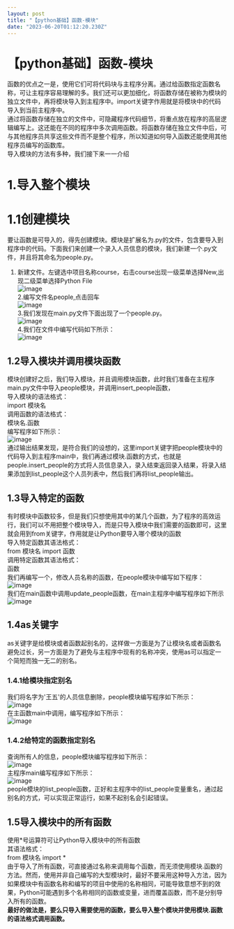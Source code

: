 ```yaml
---
layout: post
title: "【python基础】函数-模块"
date: "2023-06-20T01:12:20.230Z"
---
```

【python基础】函数-模块
===============

函数的优点之一是，使用它们可将代码块与主程序分离。通过给函数指定函数名称，可让主程序容易理解的多。我们还可以更加细化，将函数存储在被称为模块的独立文件中，再将模块导入到主程序中。import关键字作用就是将模块中的代码导入到当前主程序中。  
通过将函数存储在独立的文件中，可隐藏程序代码细节，将重点放在程序的高层逻辑编写上。这还能在不同的程序中多次调用函数。将函数存储在独立文件中后，可与其他程序员共享这些文件而不是整个程序，所以知道如何导入函数还能使用其他程序员编写的函数库。  
导入模块的方法有多种，我们接下来一一介绍

1.导入整个模块
========

1.1创建模块
=======

要让函数是可导入的，得先创建模块。模块是扩展名为.py的文件，包含要导入到程序中的代码。下面我们来创建一个录入人员信息的模块，我们新建一个.py文件，并且将其命名为people.py。

1.  新建文件。左键选中项目名称course，右击course出现一级菜单选择New,出现二级菜单选择Python File  
    ![image](https://img2023.cnblogs.com/blog/3179433/202306/3179433-20230620075926180-646135108.png)  
    2.编写文件名people,点击回车  
    ![image](https://img2023.cnblogs.com/blog/3179433/202306/3179433-20230620075936645-1746958069.png)  
    3.我们发现在main.py文件下面出现了一个people.py。  
    ![image](https://img2023.cnblogs.com/blog/3179433/202306/3179433-20230620075945547-270756677.png)  
    4.我们在文件中编写代码如下所示：  
    ![image](https://img2023.cnblogs.com/blog/3179433/202306/3179433-20230620075954904-1791618718.png)

1.2导入模块并调用模块函数
--------------

模块创建好之后，我们导入模块，并且调用模块函数，此时我们准备在主程序main.py文件中导入people模块，并调用insert\_people函数，  
导入模块的语法格式：  
import 模块名  
调用函数的语法格式：  
模块名.函数  
编写程序如下所示：  
![image](https://img2023.cnblogs.com/blog/3179433/202306/3179433-20230620080004796-1590352737.png)  
通过输出结果发现，是符合我们的设想的，这里import关键字把people模块中的代码导入到主程序main中，我们再通过模块.函数的方式，也就是people.insert\_people的方式将人员信息录入，录入结束返回录入结果，将录入结果添加到list\_people这个人员列表中，然后我们再将list\_people输出。

1.3导入特定的函数
----------

有时模块中函数较多，但是我们只想使用其中的某几个函数，为了程序的高效运行，我们可以不用把整个模块导入，而是只导入模块中我们需要的函数即可，这里就会用到from关键字，作用就是让Python要导入哪个模块的函数  
导入特定函数其语法格式：  
from 模块名 import 函数  
调用特定函数其语法格式：  
函数  
我们再编写一个，修改人员名称的函数，在people模块中编写如下程序：  
![image](https://img2023.cnblogs.com/blog/3179433/202306/3179433-20230620080016648-511340385.png)  
我们在main函数中调用update\_people函数，在main主程序中编写程序如下所示  
![image](https://img2023.cnblogs.com/blog/3179433/202306/3179433-20230620080025347-1361273214.png)

1.4as关键字
--------

as关键字是给模块或者函数起别名的，这样做一方面是为了让模块名或者函数名避免过长，另一方面是为了避免与主程序中现有的名称冲突，使用as可以指定一个简短而独一无二的别名。

### 1.4.1给模块指定别名

我们将名字为'王五'的人员信息删除，people模块编写程序如下所示：  
![image](https://img2023.cnblogs.com/blog/3179433/202306/3179433-20230620080045260-1224008930.png)  
在主函数main中调用，编写程序如下所示：  
![image](https://img2023.cnblogs.com/blog/3179433/202306/3179433-20230620080055492-86949738.png)

### 1.4.2给特定的函数指定别名

查询所有人的信息，people模块编写程序如下所示：  
![image](https://img2023.cnblogs.com/blog/3179433/202306/3179433-20230620080105848-457444189.png)  
主程序main编写程序如下所示：  
![image](https://img2023.cnblogs.com/blog/3179433/202306/3179433-20230620080113825-1508424789.png)  
people模块的list\_people函数，正好和主程序中的list\_people变量重名，通过起别名的方式，可以实现正常运行，如果不起别名会引起错误。

1.5导入模块中的所有函数
-------------

使用\*号运算符可让Python导入模块中的所有函数  
其语法格式：  
from 模块名 import \*  
由于导入了所有函数，可直接通过名称来调用每个函数，而无须使用模块.函数的方法。然而，使用并非自己编写的大型模块时，最好不要采用这种导入方法，因为如果模块中有函数名称和编写的项目中使用的名称相同，可能导致意想不到的效果，Python可能遇到多个名称相同的函数或变量，进而覆盖函数，而不是分别导入所有的函数。  
**最好的做法是，要么只导入需要使用的函数，要么导入整个模块并使用模块.函数的语法格式调用函数。**